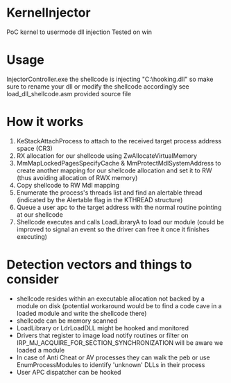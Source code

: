 # KernelInjector
PoC kernel to usermode dll injection 
Tested on win

# Usage 
InjectorController.exe <pid> 
the shellcode is injecting "C:\\hooking.dll" so make sure to rename your dll or modify the shellcode accordingly 
see load_dll_shellcode.asm provided source file 

# How it works 
1. KeStackAttachProcess to attach to the received target process address space (CR3)
2. RX allocation for our shellcode using ZwAllocateVirtualMemory 
3. MmMapLockedPagesSpecifyCache & MmProtectMdlSystemAddress to create another mapping for our shellcode allocation and set it to RW (thus avoiding allocation of RWX memory) 
4. Copy shellcode to RW Mdl mapping
5. Enumerate the process's threads list and find an alertable thread (indicated by the Alertable flag in the KTHREAD structure)
6. Queue a user apc to the target address with the normal routine pointing at our shellcode
7. Shellcode executes and calls LoadLibraryA to load our module (could be improved to signal an event so the driver can free it once it finishes executing)

# Detection vectors and things to consider 
* shellcode resides within an executable allocation not backed by a module on disk (potential workaround would be to find a code cave in a loaded module and write the shellcode there) 
* shellcode can be memory scanned
* LoadLibrary or LdrLoadDLL might be hooked and monitored
* Drivers that register to image load notify routines or filter on IRP_MJ_ACQUIRE_FOR_SECTION_SYNCHRONIZATION will be aware we loaded a module
* In case of Anti Cheat or AV processes they can walk the peb or use EnumProcessModules to identify 'unknown' DLLs in their process 
* User APC dispatcher can be hooked 
